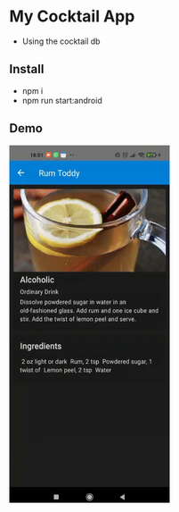 # My Cocktail App
 - Using the cocktail db

## Install
- npm i
- npm run start:android

## Demo
![](https://github.com/gabriel-Oak/myCocktail/blob/master/demo/demo.gif?raw=true)